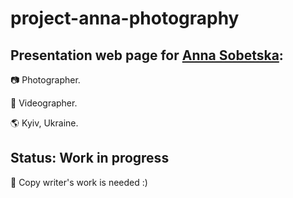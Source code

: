 # project-anna-photography

## Presentation web page for [Anna Sobetska](https://www.facebook.com/profile.php?id=100069295024194):

:camera: Photographer. 

:movie_camera: Videographer.

:earth_americas: Kyiv, Ukraine.

## Status: Work in progress

:pencil: Copy writer's work is needed :)
